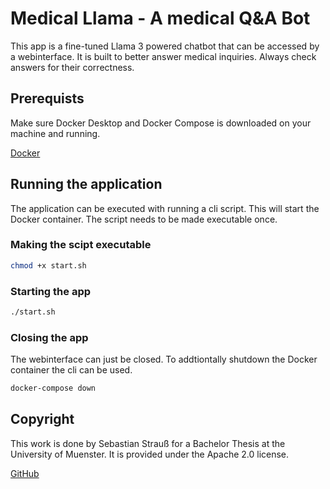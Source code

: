 # Medical Llama - A medical Q&A Bot
This app is a fine-tuned Llama 3 powered chatbot that can be accessed by a webinterface. It is built to better answer medical inquiries. Always check answers for their correctness.

## Prerequists 
Make sure Docker Desktop and Docker Compose is downloaded on your machine and running.

[Docker](https://www.docker.com/)

## Running the application
The application can be executed with running a cli script. This will start the Docker container. The script needs to be made executable once.
### Making the scipt executable

```bash 
chmod +x start.sh
```
### Starting the app

```bash 
./start.sh
```

### Closing the app
The webinterface can just be closed. To addtiontally shutdown the Docker container the cli can be used.

```bash 
docker-compose down
```

## Copyright
This work is done by Sebastian Strauß for a Bachelor Thesis at the University of Muenster. It is provided under the Apache 2.0 license.

[GitHub](https://github.com/BastiStrauss)

